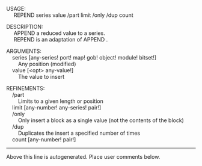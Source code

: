 USAGE:  
&nbsp;&nbsp;&nbsp;&nbsp;&nbsp;REPEND&nbsp;series&nbsp;value&nbsp;/part&nbsp;limit&nbsp;/only&nbsp;/dup&nbsp;count  
  
DESCRIPTION:  
&nbsp;&nbsp;&nbsp;&nbsp;&nbsp;APPEND&nbsp;a&nbsp;reduced&nbsp;value&nbsp;to&nbsp;a&nbsp;series.  
&nbsp;&nbsp;&nbsp;&nbsp;&nbsp;REPEND&nbsp;is&nbsp;an&nbsp;adaptation&nbsp;of&nbsp;APPEND&nbsp;.  
  
ARGUMENTS:  
&nbsp;&nbsp;&nbsp;&nbsp;series&nbsp;[any-series!&nbsp;port!&nbsp;map!&nbsp;gob!&nbsp;object!&nbsp;module!&nbsp;bitset!]  
&nbsp;&nbsp;&nbsp;&nbsp;&nbsp;&nbsp;&nbsp;&nbsp;Any&nbsp;position&nbsp;(modified)  
&nbsp;&nbsp;&nbsp;&nbsp;value&nbsp;[&lt;opt&gt;&nbsp;any-value!]  
&nbsp;&nbsp;&nbsp;&nbsp;&nbsp;&nbsp;&nbsp;&nbsp;The&nbsp;value&nbsp;to&nbsp;insert  
  
REFINEMENTS:  
&nbsp;&nbsp;&nbsp;&nbsp;/part  
&nbsp;&nbsp;&nbsp;&nbsp;&nbsp;&nbsp;&nbsp;&nbsp;Limits&nbsp;to&nbsp;a&nbsp;given&nbsp;length&nbsp;or&nbsp;position  
&nbsp;&nbsp;&nbsp;&nbsp;limit&nbsp;[any-number!&nbsp;any-series!&nbsp;pair!]  
&nbsp;&nbsp;&nbsp;&nbsp;/only  
&nbsp;&nbsp;&nbsp;&nbsp;&nbsp;&nbsp;&nbsp;&nbsp;Only&nbsp;insert&nbsp;a&nbsp;block&nbsp;as&nbsp;a&nbsp;single&nbsp;value&nbsp;(not&nbsp;the&nbsp;contents&nbsp;of&nbsp;the&nbsp;block)  
&nbsp;&nbsp;&nbsp;&nbsp;/dup  
&nbsp;&nbsp;&nbsp;&nbsp;&nbsp;&nbsp;&nbsp;&nbsp;Duplicates&nbsp;the&nbsp;insert&nbsp;a&nbsp;specified&nbsp;number&nbsp;of&nbsp;times  
&nbsp;&nbsp;&nbsp;&nbsp;count&nbsp;[any-number!&nbsp;pair!]  
___
Above this line is autogenerated. Place user comments below.